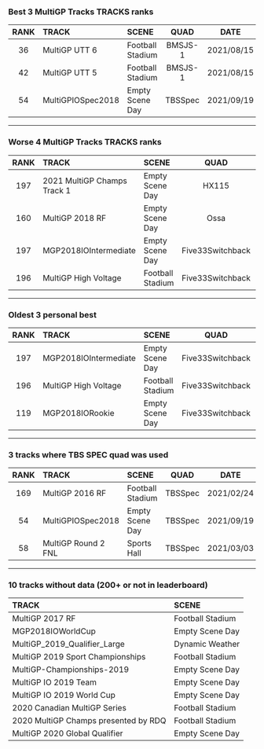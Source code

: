 ### Best 3 MultiGP Tracks TRACKS ranks
|RANK|TRACK|SCENE|QUAD|DATE|
|:---:|:---|:---|:---:|:---:|
|36|MultiGP UTT 6|Football Stadium|BMSJS-1|2021/08/15|
|42|MultiGP UTT 5|Football Stadium|BMSJS-1|2021/08/15|
|54|MultiGPIOSpec2018|Empty Scene Day|TBSSpec|2021/09/19|
---
### Worse 4 MultiGP Tracks TRACKS ranks
|RANK|TRACK|SCENE|QUAD|DATE|
|:---:|:---|:---|:---:|:---:|
|197|2021 MultiGP Champs Track 1|Empty Scene Day|HX115|2021/12/31|
|160|MultiGP 2018 RF|Empty Scene Day|Ossa|2021/02/10|
|197|MGP2018IOIntermediate|Empty Scene Day|Five33Switchback|2020/08/24|
|196|MultiGP High Voltage|Football Stadium|Five33Switchback|2020/11/29|
---
### Oldest 3 personal best
|RANK|TRACK|SCENE|QUAD|DATE|
|:---:|:---|:---|:---:|:---:|
|197|MGP2018IOIntermediate|Empty Scene Day|Five33Switchback|2020/08/24|
|196|MultiGP High Voltage|Football Stadium|Five33Switchback|2020/11/29|
|119|MGP2018IORookie|Empty Scene Day|Five33Switchback|2020/12/05|
---
### 3 tracks where TBS SPEC quad was used
|RANK|TRACK|SCENE|QUAD|DATE|
|:---:|:---|:---|:---:|:---:|
|169|MultiGP 2016 RF|Football Stadium|TBSSpec|2021/02/24|
|54|MultiGPIOSpec2018|Empty Scene Day|TBSSpec|2021/09/19|
|58|MultiGP Round 2 FNL|Sports Hall|TBSSpec|2021/03/03|
---
### 10 tracks without data (200+ or not in leaderboard)
|TRACK|SCENE|
|:---|:---|
|MultiGP 2017 RF|Football Stadium|
|MGP2018IOWorldCup|Empty Scene Day|
|MultiGP_2019_Qualifier_Large|Dynamic Weather|
|MultiGP 2019 Sport Championships|Football Stadium|
|MultiGP-Championships-2019|Empty Scene Day|
|MultiGP IO 2019 Team|Empty Scene Day|
|MultiGP IO 2019 World Cup|Empty Scene Day|
|2020 Canadian MultiGP Series|Football Stadium|
|2020 MultiGP Champs presented by RDQ|Football Stadium|
|MultiGP 2020 Global Qualifier|Empty Scene Day|
